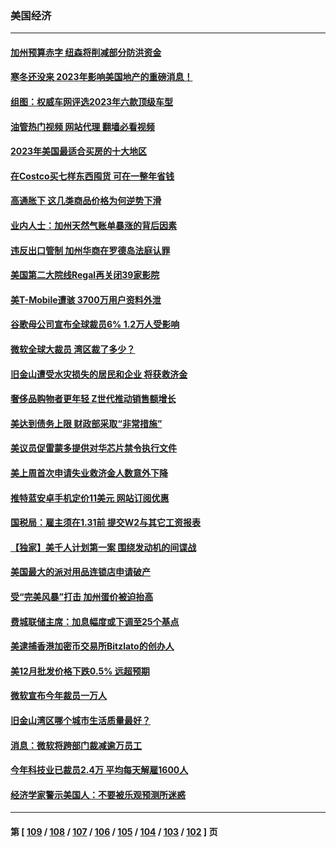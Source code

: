 ### 美国经济
---
#### [加州预算赤字 纽森将削减部分防洪资金](../../pages/ncid1078158/n13914006.md?01232045) 
#### [寒冬还没来 2023年影响美国地产的重磅消息！](../../pages/ncid1078158/n13913695.md?01232045) 
#### [组图：权威车网评选2023年六款顶级车型](../../pages/ncid1078158/n13910552.md?01232045) 
#### [油管热门视频 网站代理 翻墙必看视频](http://138.2.39.72:81/youtube.html?epic-marker?01232045)
#### [2023年美国最适合买房的十大地区](../../pages/ncid1078158/n13913473.md?01232045) 
#### [在Costco买七样东西囤货 可在一整年省钱](../../pages/ncid1078158/n13908788.md?01232045) 
#### [高通胀下 这几类商品价格为何逆势下滑](../../pages/ncid1078158/n13912549.md?01232045) 
#### [业内人士：加州天然气账单暴涨的背后因素](../../pages/ncid1078158/n13912139.md?01232045) 
#### [违反出口管制 加州华商在罗德岛法庭认罪](../../pages/ncid1078158/n13912173.md?01232045) 
#### [美国第二大院线Regal再关闭39家影院](../../pages/ncid1078158/n13912099.md?01232045) 
#### [美T-Mobile遭骇 3700万用户资料外泄](../../pages/ncid1078158/n13911980.md?01232045) 
#### [谷歌母公司宣布全球裁员6% 1.2万人受影响](../../pages/ncid1078158/n13911901.md?01232045) 
#### [微软全球大裁员 湾区裁了多少？](../../pages/ncid1078158/n13911443.md?01232045) 
#### [旧金山遭受水灾损失的居民和企业 将获救济金](../../pages/ncid1078158/n13911395.md?01232045) 
#### [奢侈品购物者更年轻 Z世代推动销售额增长](../../pages/ncid1078158/n13911305.md?01232045) 
#### [美达到债务上限 财政部采取“非常措施”](../../pages/ncid1078158/n13911210.md?01232045) 
#### [美议员促雷蒙多提供对华芯片禁令执行文件](../../pages/ncid1078158/n13911148.md?01232045) 
#### [美上周首次申请失业救济金人数意外下降](../../pages/ncid1078158/n13911135.md?01232045) 
#### [推特蓝安卓手机定价11美元 网站订阅优惠](../../pages/ncid1078158/n13911120.md?01232045) 
#### [国税局：雇主须在1.31前 提交W2与其它工资报表](../../pages/ncid1078158/n13910508.md?01232045) 
#### [【独家】美千人计划第一案 围绕发动机的间谍战](../../pages/ncid1078158/n13910609.md?01232045) 
#### [美国最大的派对用品连锁店申请破产](../../pages/ncid1078158/n13910368.md?01232045) 
#### [受“完美风暴”打击 加州蛋价被迫抬高](../../pages/ncid1078158/n13910385.md?01232045) 
#### [费城联储主席：加息幅度或下调至25个基点](../../pages/ncid1078158/n13910356.md?01232045) 
#### [美逮捕香港加密币交易所Bitzlato的创办人](../../pages/ncid1078158/n13910261.md?01232045) 
#### [美12月批发价格下跌0.5% 远超预期](../../pages/ncid1078158/n13910227.md?01232045) 
#### [微软宣布今年裁员一万人](../../pages/ncid1078158/n13910218.md?01232045) 
#### [旧金山湾区哪个城市生活质量最好？](../../pages/ncid1078158/n13909799.md?01232045) 
#### [消息：微软将跨部门裁减逾万员工](../../pages/ncid1078158/n13909515.md?01232045) 
#### [今年科技业已裁员2.4万 平均每天解雇1600人](../../pages/ncid1078158/n13909476.md?01232045) 
#### [经济学家警示美国人：不要被乐观预测所迷惑](../../pages/ncid1078158/n13908289.md?01232045) 

---
#### 第 [ [109](./109.md?01232045) / [108](./108.md?01232045) / [107](./107.md?01232045) / [106](./106.md?01232045) / [105](./105.md?01232045) / [104](./104.md?01232045) / [103](./103.md?01232045) / [102](./102.md?01232045) ] 页
